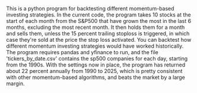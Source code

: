 This is a python program for backtesting different momentum-based investing strategies. In the current code, the program takes 10 stocks at the start of each month from the S&P500 that have grown the most in 
the last 6 months, excluding the most recent month. It then holds them for a month and sells them, unless the 15 percent trailing stoploss is triggered, in which case they're sold at the price the stop loss 
activated. You can backtest how different momentum investing strategies would have worked historically. The program requires pandas and yfinance to run, and the file 'tickers_by_date.csv' contains the sp500 
companies for each day, starting from the 1990s. With the settings now in place, the program has returned about 22 percent annually from 1990 to 2025, which is pretty consistent with other momentum-based 
algorithms, and beats the market by a large margin.
